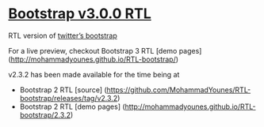 # [Bootstrap v3.0.0 RTL](https://github.com/MohammadYounes/RTL-bootstrap)


RTL version of [twitter’s bootstrap]( https://github.com/twbs/bootstrap)

For a live preview, checkout Bootstrap 3 RTL [demo pages] (http://mohammadyounes.github.io/RTL-bootstrap/)

v2.3.2 has been made available for the time being at

 * Bootstrap 2 RTL [source] (https://github.com/MohammadYounes/RTL-bootstrap/releases/tag/v2.3.2) 
 * Bootstrap 2 RTL [demo pages] (http://mohammadyounes.github.io/RTL-bootstrap/2.3.2)


